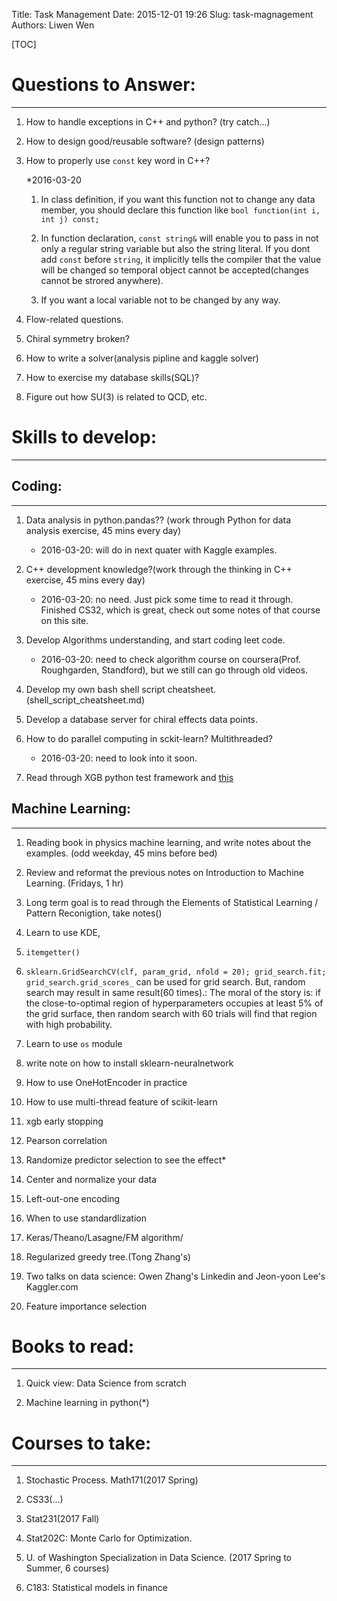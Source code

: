 Title: Task Management
Date: 2015-12-01 19:26
Slug: task-magnagement
Authors: Liwen Wen

[TOC]
# Questions to Answer: 
---
1. How to handle exceptions in C++ and python? (try catch...)

2. How to design good/reusable software? (design patterns)

3. How to properly use `const` key word in C++? 

      *2016-03-20
    
      1. In class definition, if you want this function not to change any data member, you should declare this function like `bool function(int i, int j) const;`     
 
      2. In function declaration, `const string&` will enable you to pass in not only a regular string variable but also the string literal. If you dont add `const` before `string`, it implicitly tells the compiler that the value will be changed so temporal object cannot be accepted(changes cannot be strored anywhere).  
       
      3. If you want a local variable not to be changed by any way.

4. Flow-related questions.

5. Chiral symmetry broken?

6. How to write a solver(analysis pipline and kaggle solver)

7. How to exercise my database skills(SQL)? 

8. Figure out how SU(3) is related to QCD, etc. 

# Skills to develop:
---
## Coding: 
---

   1. Data analysis in python.pandas?? (work through Python for data analysis exercise, 45 mins every day)

      * 2016-03-20: will do in next quater with Kaggle examples.

   2. C++ development knowledge?(work through the thinking in C++ exercise, 45 mins every day)

      * 2016-03-20: no need. Just pick some time to read it through. Finished CS32, which is great, check out some notes of that course on this site.

   3. Develop Algorithms understanding, and start coding leet code.

      * 2016-03-20: need to check algorithm course on coursera(Prof. Roughgarden, Standford), but we still can go through old videos.       

   4. Develop my own bash shell script cheatsheet.(shell_script_cheatsheet.md)  

   5. Develop a database server for chiral effects data points. 

   6. How to do parallel computing in sckit-learn? Multithreaded?

      * 2016-03-20: need to look into it soon.

   7. Read through XGB python test framework and [this](http://docs.python-guide.org/en/latest/writing/tests/)

## Machine Learning:
---
  
   1. Reading book in physics machine learning, and write notes about the examples. (odd weekday, 45 mins before bed) 

   2. Review and reformat the previous notes on Introduction to Machine Learning. (Fridays, 1 hr)

   3. Long term goal is to read through the Elements of Statistical Learning / Pattern Reconigtion, take notes() 

   4. Learn to use KDE,

   5. `itemgetter()`

   6. `sklearn.GridSearchCV(clf, param_grid, nfold = 20); grid_search.fit; grid_search.grid_scores_` can be used for grid search. But, random search may result in same result(60 times).: The moral of the story is: if the close-to-optimal region of hyperparameters occupies at least 5% of the grid surface, then random search with 60 trials will find that region with high probability. 

   7. Learn to use `os` module

   8. write note on how to install sklearn-neuralnetwork

   9. How to use OneHotEncoder in practice

   10. How to use multi-thread feature of scikit-learn

   11. xgb early stopping

   12. Pearson correlation

   13. Randomize predictor selection to see the effect*

   15. Center and normalize your data

   16. Left-out-one encoding

   17. When to use standardlization

   18. Keras/Theano/Lasagne/FM algorithm/

   19. Regularized greedy tree.(Tong Zhang's)

   20. Two talks on data science: Owen Zhang's Linkedin and Jeon-yoon Lee's Kaggler.com
 
   21. Feature importance selection

# Books to read:
---
1. Quick view: Data Science from scratch

2. Machine learning in python(\*)

# Courses to take:
---
1. Stochastic Process. Math171(2017 Spring)

2. CS33(...)

3. Stat231(2017 Fall)

3. Stat202C: Monte Carlo for Optimization.

4. U. of Washington Specialization in Data Science. (2017 Spring to Summer, 6 courses)

5. C183: Statistical models in finance
